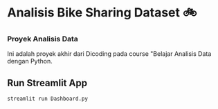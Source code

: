 # Analisis Bike Sharing Dataset 🚲
### Proyek Analisis Data
Ini adalah proyek akhir dari Dicoding pada course "Belajar Analisis Data dengan Python.
## Run Streamlit App
```
streamlit run Dashboard.py
```

